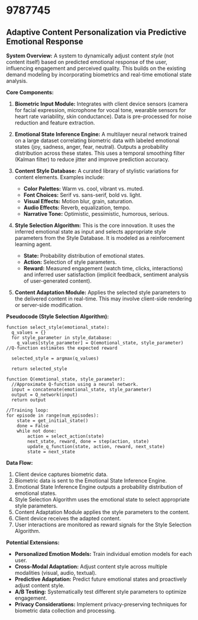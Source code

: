 # 9787745

## Adaptive Content Personalization via Predictive Emotional Response

**System Overview:** A system to dynamically adjust content *style* (not content itself) based on predicted emotional response of the user, influencing engagement and perceived quality. This builds on the existing demand modeling by incorporating biometrics and real-time emotional state analysis.

**Core Components:**

1.  **Biometric Input Module:** Integrates with client device sensors (camera for facial expression, microphone for vocal tone, wearable sensors for heart rate variability, skin conductance). Data is pre-processed for noise reduction and feature extraction.

2.  **Emotional State Inference Engine:**  A multilayer neural network trained on a large dataset correlating biometric data with labeled emotional states (joy, sadness, anger, fear, neutral). Outputs a probability distribution across these states.  This uses a temporal smoothing filter (Kalman filter) to reduce jitter and improve prediction accuracy.

3.  **Content Style Database:** A curated library of stylistic variations for content elements. Examples include:
    *   **Color Palettes:** Warm vs. cool, vibrant vs. muted.
    *   **Font Choices:** Serif vs. sans-serif, bold vs. light.
    *   **Visual Effects:** Motion blur, grain, saturation.
    *   **Audio Effects:** Reverb, equalization, tempo.
    *   **Narrative Tone:** Optimistic, pessimistic, humorous, serious.

4.  **Style Selection Algorithm:** This is the core innovation. It uses the inferred emotional state as input and selects appropriate style parameters from the Style Database. It is modeled as a reinforcement learning agent.
    *   **State:** Probability distribution of emotional states.
    *   **Action:** Selection of style parameters.
    *   **Reward:** Measured engagement (watch time, clicks, interactions) and inferred user satisfaction (implicit feedback, sentiment analysis of user-generated content).

5.  **Content Adaptation Module:**  Applies the selected style parameters to the delivered content in real-time.  This may involve client-side rendering or server-side modification.

**Pseudocode (Style Selection Algorithm):**

```
function select_style(emotional_state):
  q_values = {}
  for style_parameter in style_database:
    q_values[style_parameter] = Q(emotional_state, style_parameter) //Q-function estimates the expected reward

  selected_style = argmax(q_values)
  
  return selected_style

function Q(emotional_state, style_parameter):
  //Approximate Q-function using a neural network.
  input = concatenate(emotional_state, style_parameter)
  output = Q_network(input)
  return output

//Training loop:
for episode in range(num_episodes):
    state = get_initial_state()
    done = False
    while not done:
        action = select_action(state)
        next_state, reward, done = step(action, state)
        update_q_function(state, action, reward, next_state)
        state = next_state
```

**Data Flow:**

1.  Client device captures biometric data.
2.  Biometric data is sent to the Emotional State Inference Engine.
3.  Emotional State Inference Engine outputs a probability distribution of emotional states.
4.  Style Selection Algorithm uses the emotional state to select appropriate style parameters.
5.  Content Adaptation Module applies the style parameters to the content.
6.  Client device receives the adapted content.
7.  User interactions are monitored as reward signals for the Style Selection Algorithm.



**Potential Extensions:**

*   **Personalized Emotion Models:** Train individual emotion models for each user.
*   **Cross-Modal Adaptation:** Adjust content style across multiple modalities (visual, audio, textual).
*   **Predictive Adaptation:** Predict future emotional states and proactively adjust content style.
*   **A/B Testing:** Systematically test different style parameters to optimize engagement.
*   **Privacy Considerations:** Implement privacy-preserving techniques for biometric data collection and processing.